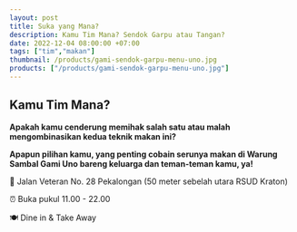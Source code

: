 ```yaml
---
layout: post
title: Suka yang Mana?
description: Kamu Tim Mana? Sendok Garpu atau Tangan?
date: 2022-12-04 08:00:00 +07:00
tags: ["tim","makan"]
thumbnail: /products/gami-sendok-garpu-menu-uno.jpg
products: ["/products/gami-sendok-garpu-menu-uno.jpg"]
---
```


## Kamu Tim Mana? ##

**Apakah kamu cenderung memihak salah satu atau malah mengombinasikan kedua teknik makan ini?**

**Apapun pilihan kamu, yang penting cobain serunya makan di Warung Sambal Gami Uno bareng keluarga dan teman-teman kamu, ya!**

📍 Jalan Veteran No. 28 Pekalongan (50 meter sebelah utara RSUD Kraton)

⏰ Buka pukul 11.00 - 22.00

🍽 Dine in & Take Away
